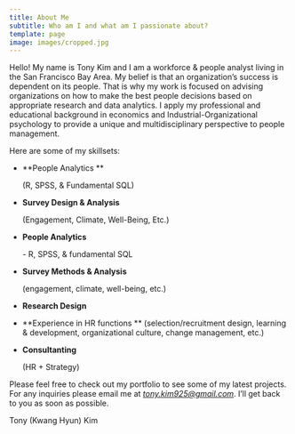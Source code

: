 ```yaml
---
title: About Me
subtitle: Who am I and what am I passionate about?
template: page
image: images/cropped.jpg
---
```

Hello! My name is Tony Kim and I am a workforce & people analyst living in the San Francisco Bay Area. My belief is that an organization’s success is dependent on its people. That is why my work is focused on advising organizations on how to make the best people decisions based on appropriate research and data analytics. I apply my professional and educational background in economics and Industrial-Organizational psychology to provide a unique and multidisciplinary perspective to people management.

Here are some of my skillsets:

*   **People Analytics **

    (R, SPSS, & Fundamental SQL)

*   **Survey Design & Analysis**

     (Engagement, Climate, Well-Being, Etc.)







*   **People Analytics**

    \- R, SPSS, & fundamental SQL

*   **Survey Methods & Analysis**

    (engagement, climate, well-being, etc.)

*   **Research Design**

*   \**Experience in  HR functions **
    (selection/recruitment design, learning & development, organizational culture, change management, etc.)

*   **Consultanting**

    (HR + Strategy)

Please feel free to check out my portfolio to see some of my latest projects. For any inquiries please email me at *tony.kim925@gmail.com*.  I’ll get back to you as soon as possible.

Tony (Kwang Hyun) Kim
